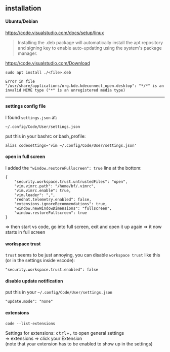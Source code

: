 ## installation

#### Ubuntu/Debian

https://code.visualstudio.com/docs/setup/linux

> Installing the .deb package will automatically install the apt repository \
and signing key to enable auto-updating using the system's package manager.

https://code.visualstudio.com/Download

```
sudo apt install ./<file>.deb
```

```
Error in file "/usr/share/applications/org.kde.kdeconnect_open.desktop": "*/*" is an invalid MIME type ("*" is an unregistered media type)
```

***

#### settings config file

I found `settings.json` at:
```
~/.config/Code/User/settings.json
```

put this in your bashrc or bash_profile:
```
alias codesettings='vim ~/.config/Code/User/settings.json'
```

#### open in full screen

I added the `"window.restoreFullscreen": true` line at the bottom:
```
{
    "security.workspace.trust.untrustedFiles": "open",
    "vim.vimrc.path": "/home/bf/.vimrc",
    "vim.vimrc.enable": true,
    "vim.leader": ",",
    "redhat.telemetry.enabled": false,
    "extensions.ignoreRecommendations": true,
    "window.newWindowDimensions": "fullscreen",
    "window.restoreFullscreen": true
}
```

=> then start vs code, go into full screen, exit and open it up again => it now starts in full screen

#### workspace trust

`trust` seems to be just annoying, you can disable `workspace trust` like this (or in the settings inside vscode):
```
"security.workspace.trust.enabled": false
```

#### disable update notification

put this in your `~/.config/Code/User/settings.json`
```
"update.mode": "none"
```

#### extensions

```
code --list-extensions
```


Settings for extensions: <kbd>ctrl</kbd>+<kbd>,</kbd> to open general settings\
=> extensions => click your Extension\
(note that your extension has to be enabled to show up in the settings)
